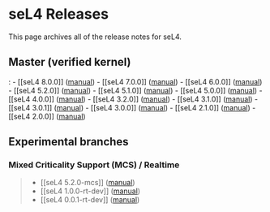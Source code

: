 # seL4 Releases


This page archives all of the release notes for seL4.

## Master (verified kernel)


:   -   \[\[seL4 8.0.0\]\]
        ([manual](http://sel4.systems/Info/Docs/seL4-manual-8.0.0.pdf))
    -   \[\[seL4 7.0.0\]\]
        ([manual](http://sel4.systems/Info/Docs/seL4-manual-7.0.0.pdf))
    -   \[\[seL4 6.0.0\]\]
        ([manual](http://sel4.systems/Info/Docs/seL4-manual-6.0.0.pdf))
    -   \[\[seL4 5.2.0\]\]
        ([manual](http://sel4.systems/Info/Docs/seL4-manual-5.2.0.pdf))
    -   \[\[seL4 5.1.0\]\]
        ([manual](http://sel4.systems/Info/Docs/seL4-manual-5.1.0.pdf))
    -   \[\[seL4 5.0.0\]\]
        ([manual](http://sel4.systems/Info/Docs/seL4-manual-5.0.0.pdf))
    -   \[\[seL4 4.0.0\]\]
        ([manual](http://sel4.systems/Info/Docs/seL4-manual-4.0.0.pdf))
    -   \[\[seL4 3.2.0\]\]
        ([manual](http://sel4.systems/Info/Docs/seL4-manual-3.2.0.pdf))
    -   \[\[seL4 3.1.0\]\]
        ([manual](http://sel4.systems/Info/Docs/seL4-manual-3.1.0.pdf))
    -   \[\[seL4 3.0.1\]\]
        ([manual](http://sel4.systems/Info/Docs/seL4-manual-3.0.1.pdf))
    -   \[\[seL4 3.0.0\]\]
        ([manual](http://sel4.systems/Info/Docs/seL4-manual-3.0.0.pdf))
    -   \[\[seL4 2.1.0\]\]
        ([manual](http://sel4.systems/Info/Docs/seL4-manual-2.1.0.pdf))
    -   \[\[seL4 2.0.0\]\]
        ([manual](http://sel4.systems/Info/Docs/seL4-manual-2.0.0.pdf))

## Experimental branches


### Mixed Criticality Support (MCS) / Realtime


> -   \[\[seL4 5.2.0-mcs\]\]
>     ([manual](http://sel4.systems/Info/Docs/seL4-manual-5.2.0-mcs.pdf))
> -   \[\[seL4 1.0.0-rt-dev\]\]
>     ([manual](http://sel4.systems/Info/Docs/seL4-manual-1.0.0-rt-dev.pdf))
> -   \[\[seL4 0.0.1-rt-dev\]\]
>     ([manual](http://sel4.systems/Info/Docs/seL4-manual-0.0.1-rt-dev.pdf))

